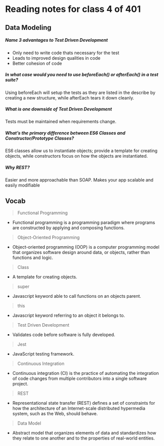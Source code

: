 # Reading notes for class 4 of 401

## Data Modeling

##### Name 3 advantages to Test Driven Development
- Only need to write code thats necessary for the test
- Leads to improved design qualities in code
- Better cohesion of code

##### In what case would you need to use beforeEach() or afterEach() in a test suite?
Using beforeEach will setup the tests as they are listed in the describe by creating a new structure, while afterEach tears it down cleanly.

##### What is one downside of Test Driven Development
Tests must be maintained when requirements change.

##### What’s the primary difference between ES6 Classes and Constructor/Prototype Classes?
ES6 classes allow us to instantiate objects; provide a template for creating objects, while constructors focus on how the objects are instantiated.

##### Why REST?
Easier and more approachable than SOAP. Makes your app scalable and easily modifiable

## Vocab

> Functional Programming
  * Functional programming is a programming paradigm where programs are constructed by applying and composing functions.

> Object-Oriented Programming
  * Object-oriented programming (OOP) is a computer programming model that organizes software design around data, or objects, rather than functions and logic.

> Class
  * A template for creating objects. 

> super
  * Javascript keyword able to call functions on an objects parent.

> this
  * Javascript keyword referring to an object it belongs to.

> Test Driven Development
  * Validates code before software is fully developed.

> Jest
  * JavaScript testing framework.

> Continuous Integration
  * Continuous integration (CI) is the practice of automating the integration of code changes from multiple contributors into a single software project.

> REST
  * Representational state transfer (REST) defines a set of constraints for how the architecture of an Internet-scale distributed hypermedia system, such as the Web, should behave.

> Data Model
  * Abstract model that organizes elements of data and standardizes how they relate to one another and to the properties of real-world entities.
